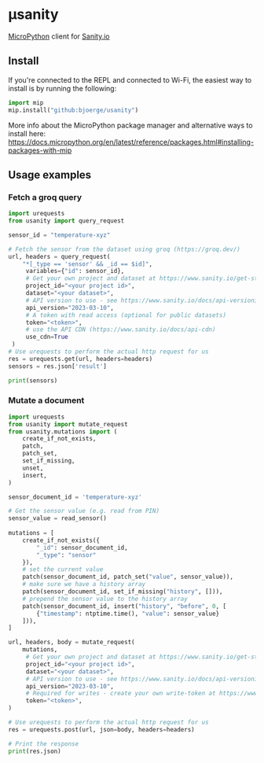 # µsanity
[MicroPython](https://micropython.org/) client for [Sanity.io](https://www.sanity.io/)

## Install

If you're connected to the REPL and connected to Wi-Fi, the easiest way to install is by running the following:

```python
import mip
mip.install("github:bjoerge/usanity")
```

More info about the MicroPython package manager and alternative ways to install here: https://docs.micropython.org/en/latest/reference/packages.html#installing-packages-with-mip

## Usage examples

### Fetch a groq query
```python
import urequests
from usanity import query_request

sensor_id = "temperature-xyz"

# Fetch the sensor from the dataset using groq (https://groq.dev/)
url, headers = query_request(
    "*[_type == 'sensor' && _id == $id]",
     variables={"id": sensor_id},
     # Get your own project and dataset at https://www.sanity.io/get-started/create-project
     project_id="<your project id>",
     dataset="<your dataset>",
     # API version to use - see https://www.sanity.io/docs/api-versioning for more info
     api_version="2023-03-10",
     # A token with read access (optional for public datasets)
     token="<token>",
     # use the API CDN (https://www.sanity.io/docs/api-cdn)
     use_cdn=True
 )
# Use urequests to perform the actual http request for us
res = urequests.get(url, headers=headers)
sensors = res.json['result']

print(sensors)

```

### Mutate a document
```python
import urequests
from usanity import mutate_request
from usanity.mutations import (
    create_if_not_exists,
    patch,
    patch_set,
    set_if_missing,
    unset,
    insert,
)

sensor_document_id = 'temperature-xyz'

# Get the sensor value (e.g. read from PIN)
sensor_value = read_sensor()
 
mutations = [
    create_if_not_exists({
        "_id": sensor_document_id,
        "_type": "sensor"
    }),
    # set the current value
    patch(sensor_document_id, patch_set("value", sensor_value)),
    # make sure we have a history array
    patch(sensor_document_id, set_if_missing("history", [])),
    # prepend the sensor value to the history array
    patch(sensor_document_id, insert("history", "before", 0, [
        {"timestamp": ntptime.time(), "value": sensor_value}
    ])),
]

url, headers, body = mutate_request(
    mutations,
     # Get your own project and dataset at https://www.sanity.io/get-started/create-project
     project_id="<your project id>",
     dataset="<your dataset>",
     # API version to use - see https://www.sanity.io/docs/api-versioning for more info
     api_version="2023-03-10",
     # Required for writes - create your own write-token at https://www.sanity.io/manage/project/<your-projectid>/api
     token="<token>",
)

# Use urequests to perform the actual http request for us
res = urequests.post(url, json=body, headers=headers)

# Print the response
print(res.json)

```
